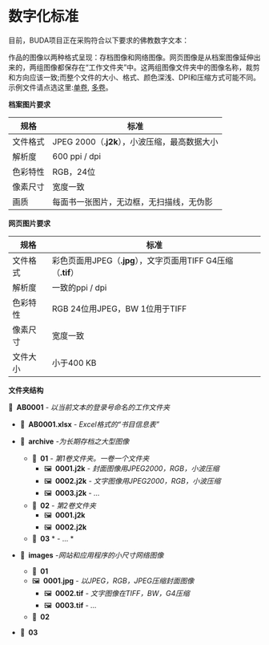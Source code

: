 # 数字化标准

目前，BUDA项目正在采购符合以下要求的佛教数字文本：

作品的图像以两种格式呈现：存档图像和网络图像。网页图像是从档案图像延伸出来的，两组图像都保存在“工作文件夹”中。这两组图像文件夹中的图像名称，裁剪和方向应该一致;而整个文件的大小、格式、颜色深浅、DPI和压缩方式可能不同。示例文件请点选这里:[单卷](haha.jpg), [多卷](haha.jpg)。

**档案图片要求**

|规格|标准|
| ------------ | ------------- |
|文件格式| JPEG 2000（**.j2k**），小波压缩，最高数据大小
|解析度| 600 ppi / dpi |
|色彩特性| RGB，24位|
|像素尺寸|宽度一致|
|画质|每面书一张图片，无边框，无扫描线，无伪影

**网页图片要求**

|规格|标准|
| ------------ | ------------- |
|文件格式|彩色页面用JPEG（**.jpg**），文字页面用TIFF G4压缩（**.tif**）
|解析度|一致的ppi / dpi |
|色彩特性| RGB 24位用JPEG，BW 1位用于TIFF |
|像素尺寸|宽度一致|
|文件大小|小于400 KB |

**文件夹结构**

📂 **AB0001** *- 以当前文本的登录号命名的工作文件夹*

* 📄 **AB0001.xlsx** *-  Excel格式的“书目信息表”*
* 📂 **archive** *-为长期存档之大型图像*
    * 📂 **01** *- 第1卷文件夹。一卷一个文件夹*
        * 🖼 **0001.j2k** *- 封面图像用JPEG2000，RGB，小波压缩*
        * 🖼 **0002.j2k** *-  文字图像用JPEG2000，RGB，小波压缩*
        * 🖼 **0003.j2k** *-  ...*
    * 📂 **02** *- 第2卷文件夹*
        * 🖼 **0001.j2k**
        * 🖼 **0002.j2k**
    * 📁 **03** * -  ... *

* 📂 **images** *-网站和应用程序的小尺寸网络图像*
    * 📂 **01**
     * 🖼 **0001.jpg** *- 以JPEG，RGB，JPEG压缩封面图像*
        * 🖼 **0002.tif** *- 文字图像在TIFF，BW，G4压缩*
        * 🖼 **0003.tif** *-  ...*
    * 📁 **02**
 * 📁 **03**

